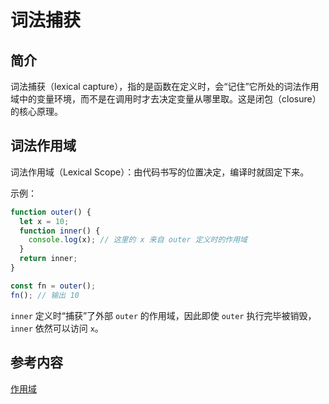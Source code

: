 # 词法捕获

## 简介

词法捕获（lexical capture），指的是函数在定义时，会“记住”它所处的词法作用域中的变量环境，而不是在调用时才去决定变量从哪里取。这是闭包（closure）的核心原理。

## 词法作用域

词法作用域（Lexical Scope）：由代码书写的位置决定，编译时就固定下来。

示例：

```js
function outer() {
  let x = 10;
  function inner() {
    console.log(x); // 这里的 x 来自 outer 定义时的作用域
  }
  return inner;
}

const fn = outer();
fn(); // 输出 10
```

`inner` 定义时“捕获”了外部 `outer` 的作用域，因此即使 `outer` 执行完毕被销毁，`inner` 依然可以访问 `x`。

## 参考内容

[作用域](./作用域.md)
